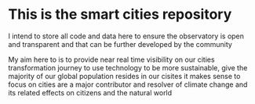 # This is the smart cities repository

I intend to store all code and data here to ensure the observatory is open and transparent and that can be further developed by the community

My aim here to is to provide near real time visibility on our cities transformation journey to use technology to be more sustainable, give the majority of our global population resides in our cisites it makes sense to focus on cities are a major contributor and resolver of climate change and its related effects on citizens and the natural world
